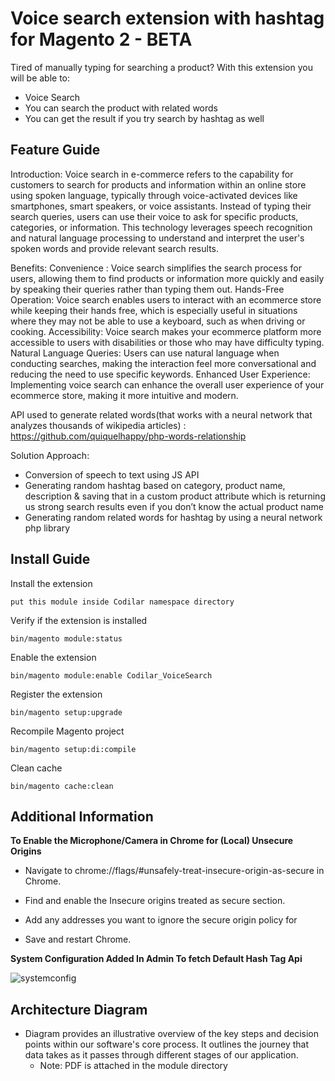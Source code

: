 # Voice search extension with hashtag for Magento 2 - BETA

Tired of manually typing for searching a product?
With this extension you will be able to:

* Voice Search
* You can search the product with related words
* You can get the result if you try search by hashtag as well

## Feature Guide

Introduction:
Voice search in e-commerce refers to the capability for customers to search for products and information within an online store using spoken language, typically through voice-activated devices like smartphones, smart speakers, or voice assistants. Instead of typing their search queries, users can use their voice to ask for specific products, categories, or information. This technology leverages speech recognition and natural language processing to understand and interpret the user's spoken words and provide relevant search results.

Benefits:
Convenience : Voice search simplifies the search process for users, allowing them to find products or information more quickly and easily by speaking their queries rather than typing them out.
Hands-Free Operation: Voice search enables users to interact with an ecommerce store while keeping their hands free, which is especially useful in situations where they may not be able to use a keyboard, such as when driving or cooking.
Accessibility: Voice search makes your ecommerce platform more accessible to users with disabilities or those who may have difficulty typing.
Natural Language Queries: Users can use natural language when conducting searches, making the interaction feel more conversational and reducing the need to use specific keywords.
Enhanced User Experience: Implementing voice search can enhance the overall user experience of your ecommerce store, making it more intuitive and modern.

API used to generate related words(that works with a neural network that analyzes thousands of wikipedia articles) : https://github.com/quiquelhappy/php-words-relationship

Solution Approach:
* Conversion of speech to text using JS API
* Generating random hashtag based on category, product name, description & saving that in a custom product attribute which is returning us strong search results even if you don’t know the actual product name
* Generating random related words for hashtag by using a neural network php library



## Install Guide 

Install the extension
```
put this module inside Codilar namespace directory
```

Verify if the extension is installed
```
bin/magento module:status
```

Enable the extension
```
bin/magento module:enable Codilar_VoiceSearch
```

Register the extension
```
bin/magento setup:upgrade
```

Recompile Magento project
```
bin/magento setup:di:compile
```

Clean cache
```
bin/magento cache:clean
```

## Additional Information

**To Enable the Microphone/Camera in Chrome for (Local) Unsecure Origins**

* Navigate to chrome://flags/#unsafely-treat-insecure-origin-as-secure in Chrome.

* Find and enable the Insecure origins treated as secure section.

* Add any addresses you want to ignore the secure origin policy for

* Save and restart Chrome.

**System Configuration Added In Admin To fetch Default Hash Tag Api**

![systemconfig](https://github.com/shakil-codilar/Codilar_Hackathon/assets/92923442/21d783c0-607c-4522-a38a-7741eb03ef95)


## Architecture Diagram

* Diagram  provides an illustrative overview of the key steps and decision points within our software's core process. It outlines the journey that data takes as it passes through different stages of our application.
  * Note: PDF is attached in the module directory








